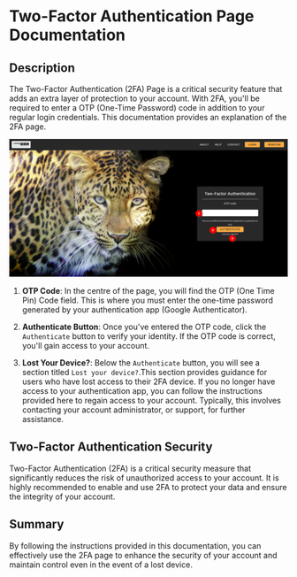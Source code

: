 # Two-Factor Authentication Page Documentation

## Description

The Two-Factor Authentication (2FA) Page is a critical security feature that adds an extra layer of protection to your account. With 2FA, you'll be required to enter a OTP (One-Time Password) code in addition to your regular login credentials. This documentation provides an explanation of the 2FA page.

![Two-Factor Authentication Page](./img/login-2fa-page-1.png)


1. **OTP Code**: In the centre of the page, you will find the OTP (One Time Pin) Code field. This is where you must enter the one-time password generated by your authentication app (Google Authenticator).

2. **Authenticate Button**: Once you've entered the OTP code, click the `Authenticate` button to verify your identity. If the OTP code is correct, you'll gain access to your account.

3. **Lost Your Device?**: Below the `Authenticate` button, you will see a section titled `Lost your device?`.This section provides guidance for users who have lost access to their 2FA device. If you no longer have access to your authentication app, you can follow the instructions provided here to regain access to your account. Typically, this involves contacting your account administrator, or support, for further assistance.

## Two-Factor Authentication Security

Two-Factor Authentication (2FA) is a critical security measure that significantly reduces the risk of unauthorized access to your account. It is highly recommended to enable and use 2FA to protect your data and ensure the integrity of your account.

## Summary
By following the instructions provided in this documentation, you can effectively use the 2FA page to enhance the security of your account and maintain control even in the event of a lost device.
